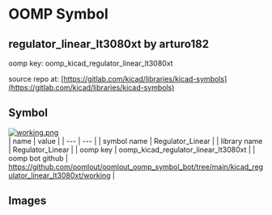 # OOMP Symbol  
## regulator_linear_lt3080xt  by arturo182  
  
oomp key: oomp_kicad_regulator_linear_lt3080xt  
  
source repo at: [https://gitlab.com/kicad/libraries/kicad-symbols](https://gitlab.com/kicad/libraries/kicad-symbols)  
## Symbol  
  
[![working.png](working_600.png)](working.png)  
| name | value | 
| --- | --- | 
| symbol name | Regulator_Linear | 
| library name | Regulator_Linear | 
| oomp key | oomp_kicad_regulator_linear_lt3080xt | 
| oomp bot github | https://github.com/oomlout/oomlout_oomp_symbol_bot/tree/main/kicad_regulator_linear_lt3080xt/working | 
## Images  
